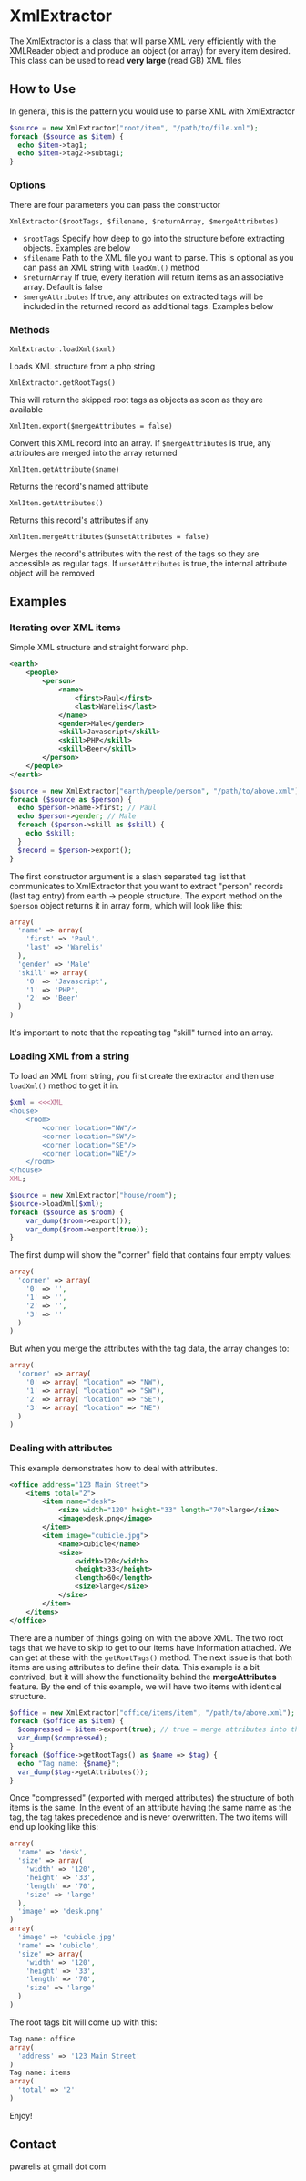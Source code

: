 XmlExtractor
============

The XmlExtractor is a class that will parse XML very efficiently with the XMLReader object and produce an object (or array) for every item desired. This class can be used to read **very large** (read GB) XML files

How to Use
----------

In general, this is the pattern you would use to parse XML with XmlExtractor

```php
$source = new XmlExtractor("root/item", "/path/to/file.xml");
foreach ($source as $item) {
  echo $item->tag1;
  echo $item->tag2->subtag1;
}
```

### Options

There are four parameters you can pass the constructor

	XmlExtractor($rootTags, $filename, $returnArray, $mergeAttributes)

- `$rootTags` Specify how deep to go into the structure before extracting objects. Examples are below
- `$filename` Path to the XML file you want to parse. This is optional as you can pass an XML string with `loadXml()` method
- `$returnArray` If true, every iteration will return items as an associative array. Default is false
- `$mergeAttributes` If true, any attributes on extracted tags will be included in the returned record as additional tags. Examples below

### Methods

	XmlExtractor.loadXml($xml)

Loads XML structure from a php string

	XmlExtractor.getRootTags()

This will return the skipped root tags as objects as soon as they are available

	XmlItem.export($mergeAttributes = false)

Convert this XML record into an array. If `$mergeAttributes` is true, any attributes are merged into the array returned

	XmlItem.getAttribute($name)

Returns the record's named attribute

	XmlItem.getAttributes()

Returns this record's attributes if any

	XmlItem.mergeAttributes($unsetAttributes = false)

Merges the record's attributes with the rest of the tags so they are accessible as regular tags. If `unsetAttributes` is true, the internal attribute object will be removed

Examples
----------

### Iterating over XML items

Simple XML structure and straight forward php.

```xml
<earth>
	<people>
		<person>
			<name>
				<first>Paul</first>
				<last>Warelis</last>
			</name>
			<gender>Male</gender>
			<skill>Javascript</skill>
			<skill>PHP</skill>
			<skill>Beer</skill>
		</person>
	</people>
</earth>
```

```php
$source = new XmlExtractor("earth/people/person", "/path/to/above.xml");
foreach ($source as $person) {
  echo $person->name->first; // Paul
  echo $person->gender; // Male
  foreach ($person->skill as $skill) {
    echo $skill;
  }
  $record = $person->export();
}
```

The first constructor argument is a slash separated tag list that communicates to XmlExtractor that you want to extract "person" records (last tag entry) from earth -> people structure.
The export method on the `$person` object returns it in array form, which will look like this:

```php
array(
  'name' => array(
    'first' => 'Paul',
    'last' => 'Warelis'
  ),
  'gender' => 'Male'
  'skill' => array(
    '0' => 'Javascript',
    '1' => 'PHP',
    '2' => 'Beer'
  )
)
```

It's important to note that the repeating tag "skill" turned into an array.

### Loading XML from a string

To load an XML from string, you first create the extractor and then use `loadXml()` method to get it in.

```php
$xml = <<<XML
<house>
	<room>
		<corner location="NW"/>
		<corner location="SW"/>
		<corner location="SE"/>
		<corner location="NE"/>
	</room>
</house>
XML;

$source = new XmlExtractor("house/room");
$source->loadXml($xml);
foreach ($source as $room) {
	var_dump($room->export());
	var_dump($room->export(true));
}
```

The first dump will show the "corner" field that contains four empty values:

```php
array(
  'corner' => array(
    '0' => '',
    '1' => '',
    '2' => '',
    '3' => ''
  )
)
```

But when you merge the attributes with the tag data, the array changes to:

```php
array(
  'corner' => array(
    '0' => array( "location" => "NW"),
    '1' => array( "location" => "SW"),
    '2' => array( "location" => "SE"),
    '3' => array( "location" => "NE")
  )
)
```

### Dealing with attributes

This example demonstrates how to deal with attributes.

```xml
<office address="123 Main Street">
	<items total="2">
		<item name="desk">
			<size width="120" height="33" length="70">large</size>
			<image>desk.png</image>
		</item>
		<item image="cubicle.jpg">
			<name>cubicle</name>
			<size>
				<width>120</width>
				<height>33</height>
				<length>60</length>
				<size>large</size>
			</size>
		</item>
	</items>
</office>
```

There are a number of things going on with the above XML.
The two root tags that we have to skip to get to our items have information attached.
We can get at these with the `getRootTags()` method. The next issue is that both items are using attributes to define their data.
This example is a bit contrived, but it will show the functionality behind the **mergeAttributes** feature.
By the end of this example, we will have two items with identical structure.

```php
$office = new XmlExtractor("office/items/item", "/path/to/above.xml");
foreach ($office as $item) {
  $compressed = $item->export(true); // true = merge attributes into the item
  var_dump($compressed);
}
foreach ($office->getRootTags() as $name => $tag) {
  echo "Tag name: {$name}";
  var_dump($tag->getAttributes());
}
```

Once "compressed" (exported with merged attributes) the structure of both items is the same.
In the event of an  attribute having the same name as the tag, the tag takes precedence and is never overwritten.
The two items will end up looking like this:

```php
array(
  'name' => 'desk',
  'size' => array(
    'width' => '120',
    'height' => '33',
    'length' => '70',
    'size' => 'large'
  ),
  'image' => 'desk.png'
)
array(
  'image' => 'cubicle.jpg'
  'name' => 'cubicle',
  'size' => array(
    'width' => '120',
    'height' => '33',
    'length' => '70',
    'size' => 'large'
  )
)
```

The root tags bit will come up with this:

```php
Tag name: office
array(
  'address' => '123 Main Street'
)
Tag name: items
array(
  'total' => '2'
)
```

Enjoy!

Contact
-------

pwarelis at gmail dot com
